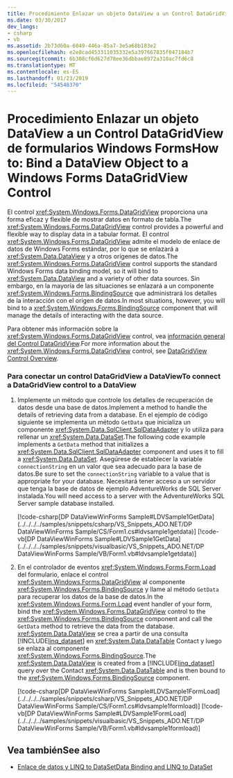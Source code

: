 ```yaml
---
title: Procedimiento Enlazar un objeto DataView a un Control DataGridView de formularios Windows Forms
ms.date: 03/30/2017
dev_langs:
- csharp
- vb
ms.assetid: 2b73d60a-6049-446a-85a7-3e5a68b183e2
ms.openlocfilehash: e2e8cad453311035332e5a397667835f047184b7
ms.sourcegitcommit: 6b308cf6d627d78ee36dbbae8972a310ac7fd6c8
ms.translationtype: MT
ms.contentlocale: es-ES
ms.lasthandoff: 01/23/2019
ms.locfileid: "54548370"
---
```

# <a name="how-to-bind-a-dataview-object-to-a-windows-forms-datagridview-control"></a><span data-ttu-id="2e689-102">Procedimiento Enlazar un objeto DataView a un Control DataGridView de formularios Windows Forms</span><span class="sxs-lookup"><span data-stu-id="2e689-102">How to: Bind a DataView Object to a Windows Forms DataGridView Control</span></span>
<span data-ttu-id="2e689-103">El control <xref:System.Windows.Forms.DataGridView> proporciona una forma eficaz y flexible de mostrar datos en formato de tabla.</span><span class="sxs-lookup"><span data-stu-id="2e689-103">The <xref:System.Windows.Forms.DataGridView> control provides a powerful and flexible way to display data in a tabular format.</span></span> <span data-ttu-id="2e689-104">El control <xref:System.Windows.Forms.DataGridView> admite el modelo de enlace de datos de Windows Forms estándar, por lo que se enlazará a <xref:System.Data.DataView> y a otros orígenes de datos.</span><span class="sxs-lookup"><span data-stu-id="2e689-104">The <xref:System.Windows.Forms.DataGridView> control supports the standard Windows Forms data binding model, so it will bind to <xref:System.Data.DataView> and a variety of other data sources.</span></span> <span data-ttu-id="2e689-105">Sin embargo, en la mayoría de las situaciones se enlazará a un componente <xref:System.Windows.Forms.BindingSource> que administrará los detalles de la interacción con el origen de datos.</span><span class="sxs-lookup"><span data-stu-id="2e689-105">In most situations, however, you will bind to a <xref:System.Windows.Forms.BindingSource> component that will manage the details of interacting with the data source.</span></span>  
  
 <span data-ttu-id="2e689-106">Para obtener más información sobre la <xref:System.Windows.Forms.DataGridView> control, vea [información general del Control DataGridView](../../../../docs/framework/winforms/controls/datagridview-control-overview-windows-forms.md).</span><span class="sxs-lookup"><span data-stu-id="2e689-106">For more information about the <xref:System.Windows.Forms.DataGridView> control, see [DataGridView Control Overview](../../../../docs/framework/winforms/controls/datagridview-control-overview-windows-forms.md).</span></span>  
  
### <a name="to-connect-a-datagridview-control-to-a-dataview"></a><span data-ttu-id="2e689-107">Para conectar un control DataGridView a DataView</span><span class="sxs-lookup"><span data-stu-id="2e689-107">To connect a DataGridView control to a DataView</span></span>  
  
1.  <span data-ttu-id="2e689-108">Implemente un método que controle los detalles de recuperación de datos desde una base de datos.</span><span class="sxs-lookup"><span data-stu-id="2e689-108">Implement a method to handle the details of retrieving data from a database.</span></span> <span data-ttu-id="2e689-109">En el ejemplo de código siguiente se implementa un método `GetData` que inicializa un componente <xref:System.Data.SqlClient.SqlDataAdapter> y lo utiliza para rellenar un <xref:System.Data.DataSet>.</span><span class="sxs-lookup"><span data-stu-id="2e689-109">The following code example implements a `GetData` method that initializes a <xref:System.Data.SqlClient.SqlDataAdapter> component and uses it to fill a <xref:System.Data.DataSet>.</span></span> <span data-ttu-id="2e689-110">Asegúrese de establecer la variable `connectionString` en un valor que sea adecuado para la base de datos.</span><span class="sxs-lookup"><span data-stu-id="2e689-110">Be sure to set the `connectionString` variable to a value that is appropriate for your database.</span></span> <span data-ttu-id="2e689-111">Necesitará tener acceso a un servidor que tenga la base de datos de ejemplo AdventureWorks de SQL Server instalada.</span><span class="sxs-lookup"><span data-stu-id="2e689-111">You will need access to a server with the AdventureWorks SQL Server sample database installed.</span></span>  
  
     [!code-csharp[DP DataViewWinForms Sample#LDVSample1GetData](../../../../samples/snippets/csharp/VS_Snippets_ADO.NET/DP DataViewWinForms Sample/CS/Form1.cs#ldvsample1getdata)]
     [!code-vb[DP DataViewWinForms Sample#LDVSample1GetData](../../../../samples/snippets/visualbasic/VS_Snippets_ADO.NET/DP DataViewWinForms Sample/VB/Form1.vb#ldvsample1getdata)]  
  
2.  <span data-ttu-id="2e689-112">En el controlador de eventos <xref:System.Windows.Forms.Form.Load> del formulario, enlace el control <xref:System.Windows.Forms.DataGridView> al componente <xref:System.Windows.Forms.BindingSource> y llame al método `GetData` para recuperar los datos de la base de datos.</span><span class="sxs-lookup"><span data-stu-id="2e689-112">In the <xref:System.Windows.Forms.Form.Load> event handler of your form, bind the <xref:System.Windows.Forms.DataGridView> control to the <xref:System.Windows.Forms.BindingSource> component and call the `GetData` method to retrieve the data from the database.</span></span> <span data-ttu-id="2e689-113"><xref:System.Data.DataView> se crea a partir de una consulta [!INCLUDE[linq_dataset](../../../../includes/linq-dataset-md.md)] en <xref:System.Data.DataTable> Contact y luego se enlaza al componente <xref:System.Windows.Forms.BindingSource>.</span><span class="sxs-lookup"><span data-stu-id="2e689-113">The <xref:System.Data.DataView> is created from a [!INCLUDE[linq_dataset](../../../../includes/linq-dataset-md.md)] query over the Contact <xref:System.Data.DataTable> and is then bound to the <xref:System.Windows.Forms.BindingSource> component.</span></span>  
  
     [!code-csharp[DP DataViewWinForms Sample#LDVSample1FormLoad](../../../../samples/snippets/csharp/VS_Snippets_ADO.NET/DP DataViewWinForms Sample/CS/Form1.cs#ldvsample1formload)]
     [!code-vb[DP DataViewWinForms Sample#LDVSample1FormLoad](../../../../samples/snippets/visualbasic/VS_Snippets_ADO.NET/DP DataViewWinForms Sample/VB/Form1.vb#ldvsample1formload)]  
  
## <a name="see-also"></a><span data-ttu-id="2e689-114">Vea también</span><span class="sxs-lookup"><span data-stu-id="2e689-114">See also</span></span>
- [<span data-ttu-id="2e689-115">Enlace de datos y LINQ to DataSet</span><span class="sxs-lookup"><span data-stu-id="2e689-115">Data Binding and LINQ to DataSet</span></span>](../../../../docs/framework/data/adonet/data-binding-and-linq-to-dataset.md)
